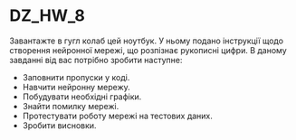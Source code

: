 # DZ_HW_8

Завантажте в гугл колаб цей ноутбук. У ньому подано інструкції щодо створення нейронної мережі, що розпізнає рукописні цифри. В даному завданні від вас потрібно зробити наступне:

- Заповнити пропуски у коді.
- Навчити нейронну мережу.
- Побудувати необхідні графіки.
- Знайти помилку мережі.
- Протестувати роботу мережі на тестових даних.
- Зробити висновки.
